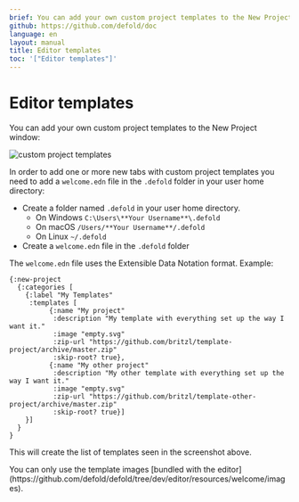 ```yaml
---
brief: You can add your own custom project templates to the New Project window.
github: https://github.com/defold/doc
language: en
layout: manual
title: Editor templates
toc: '["Editor templates"]'
---
```


# Editor templates

You can add your own custom project templates to the New Project window:

![custom project templates](../images/editor/custom_project_templates.png)

In order to add one or more new tabs with custom project templates you need to add a `welcome.edn` file in the `.defold` folder in your user home directory:

* Create a folder named `.defold` in your user home directory.
  * On Windows `C:\Users\**Your Username**\.defold`
  * On macOS `/Users/**Your Username**/.defold`
  * On Linux `~/.defold`
* Create a `welcome.edn` file in the `.defold` folder

The `welcome.edn` file uses the Extensible Data Notation format. Example:

```
{:new-project
  {:categories [
    {:label "My Templates"
     :templates [
          {:name "My project"
           :description "My template with everything set up the way I want it."
           :image "empty.svg"
           :zip-url "https://github.com/britzl/template-project/archive/master.zip"
           :skip-root? true},
          {:name "My other project"
           :description "My other template with everything set up the way I want it."
           :image "empty.svg"
           :zip-url "https://github.com/britzl/template-other-project/archive/master.zip"
           :skip-root? true}]
    }]
  }
}
```

This will create the list of templates seen in the screenshot above.

<div class='sidenote' markdown='1'>
You can only use the template images [bundled with the editor](https://github.com/defold/defold/tree/dev/editor/resources/welcome/images).
</div>